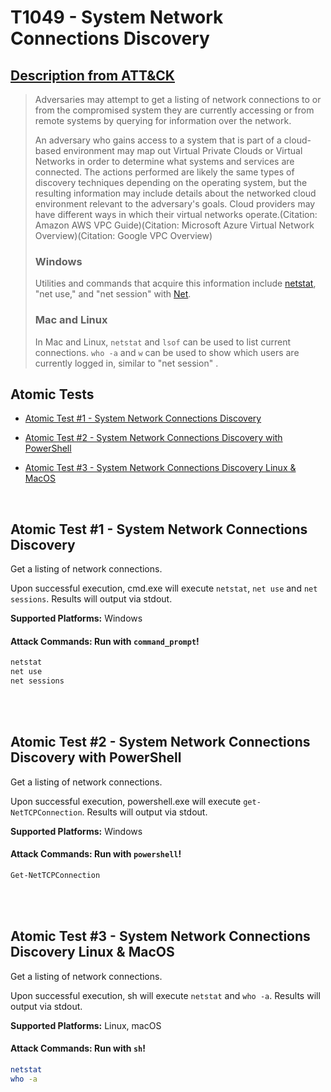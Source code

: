 # T1049 - System Network Connections Discovery

## [Description from ATT&CK](https://attack.mitre.org/wiki/Technique/T1049)

<blockquote>Adversaries may attempt to get a listing of network connections to or from the compromised system they are currently accessing or from remote systems by querying for information over the network. 

An adversary who gains access to a system that is part of a cloud-based environment may map out Virtual Private Clouds
or Virtual Networks in order to determine what systems and services are connected. The actions performed are likely the
same types of discovery techniques depending on the operating system, but the resulting information may include details
about the networked cloud environment relevant to the adversary's goals. Cloud providers may have different ways in
which their virtual networks operate.(Citation: Amazon AWS VPC Guide)(Citation: Microsoft Azure Virtual Network
Overview)(Citation: Google VPC Overview)

### Windows

Utilities and commands that acquire this information include [netstat](https://attack.mitre.org/software/S0104), "net
use," and "net session" with [Net](https://attack.mitre.org/software/S0039).

### Mac and Linux

In Mac and Linux, <code>netstat</code> and <code>lsof</code> can be used to list current connections. <code>who
-a</code> and <code>w</code> can be used to show which users are currently logged in, similar to "net session"
.</blockquote>

## Atomic Tests

- [Atomic Test #1 - System Network Connections Discovery](#atomic-test-1---system-network-connections-discovery)

- [Atomic Test #2 - System Network Connections Discovery with PowerShell](#atomic-test-2---system-network-connections-discovery-with-powershell)

- [Atomic Test #3 - System Network Connections Discovery Linux & MacOS](#atomic-test-3---system-network-connections-discovery-linux--macos)

<br/>

## Atomic Test #1 - System Network Connections Discovery

Get a listing of network connections.

Upon successful execution, cmd.exe will execute `netstat`, `net use` and `net sessions`. Results will output via stdout.

**Supported Platforms:** Windows

#### Attack Commands: Run with `command_prompt`!

```cmd
netstat
net use
net sessions
```

<br/>
<br/>

## Atomic Test #2 - System Network Connections Discovery with PowerShell

Get a listing of network connections.

Upon successful execution, powershell.exe will execute `get-NetTCPConnection`. Results will output via stdout.

**Supported Platforms:** Windows

#### Attack Commands: Run with `powershell`!

```powershell
Get-NetTCPConnection
```

<br/>
<br/>

## Atomic Test #3 - System Network Connections Discovery Linux & MacOS

Get a listing of network connections.

Upon successful execution, sh will execute `netstat` and `who -a`. Results will output via stdout.

**Supported Platforms:** Linux, macOS

#### Attack Commands: Run with `sh`!

```sh
netstat
who -a
```

<br/>

